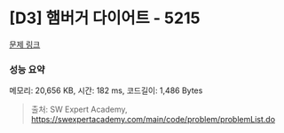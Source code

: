 # [D3] 햄버거 다이어트 - 5215 

[문제 링크](https://swexpertacademy.com/main/code/problem/problemDetail.do?contestProbId=AWT-lPB6dHUDFAVT) 

### 성능 요약

메모리: 20,656 KB, 시간: 182 ms, 코드길이: 1,486 Bytes



> 출처: SW Expert Academy, https://swexpertacademy.com/main/code/problem/problemList.do
